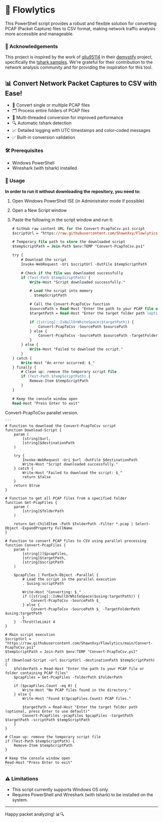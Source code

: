 # 🚀 Flowlytics

This PowerShell script provides a robust and flexible solution for converting PCAP (Packet Capture) files to CSV format, making network traffic analysis more accessible and manageable.

### 🙏 Acknowledgements

This project is inspired by the work of [qliu95114](https://github.com/qliu95114) in their [demystify](https://github.com/qliu95114/demystify) project, specifically the [tshark samples](https://github.com/qliu95114/demystify/blob/main/network/tshark_samples.md#sample-4---convert-pcap-to-csv-ingress-to-adx-kusto-to-analyze-trace-in-fast-fashion). We're grateful for their contribution to the network analysis community and for providing the inspiration for this tool.

## 📊 Convert Network Packet Captures to CSV with Ease!

- 📁 Convert single or multiple PCAP files
- 🗂️ Process entire folders of PCAP files
- 🚀 Multi-threaded conversion for improved performance
- 🔍 Automatic tshark detection
- 📈 Detailed logging with UTC timestamps and color-coded messages
- ✅ Built-in conversion validation

### 🛠️ Prerequisites

- Windows PowerShell
- Wireshark (with tshark) installed

### 🚀 Usage

**In order to run it without downloading the repository, you need to:**
1. Open Windows PowerShell ISE (in Administrator mode if possible)
1. Open a New Script window
1. Paste the following in the script window and run it:

    ```ps
    # GitHub raw content URL for the Convert-PcapToCsv.ps1 script
    $scriptUrl = "https://raw.githubusercontent.com/ShawnXxy/Flowlytics/main/Convert-PcapToCsv.ps1"
    
    # Temporary file path to store the downloaded script
    $tempScriptPath = Join-Path $env:TEMP "Convert-PcapToCsv.ps1"
    
    try {
        # Download the script
        Invoke-WebRequest -Uri $scriptUrl -OutFile $tempScriptPath
    
        # Check if the file was downloaded successfully
        if (Test-Path $tempScriptPath) {
            Write-Host "Script downloaded successfully."
    
            # Load the script into memory
            . $tempScriptPath
    
            # Call the Convert-PcapToCsv function
            $sourcePath = Read-Host "Enter the path to your PCAP file or folder containing PCAP files"
            $targetPath = Read-Host "Enter the target folder path (optional, press Enter to use default)"
    
            if ([string]::IsNullOrWhiteSpace($targetPath)) {
                Convert-PcapToCsv -SourcePath $sourcePath
            } else {
                Convert-PcapToCsv -SourcePath $sourcePath -TargetFolderPath $targetPath
            }
        } else {
            Write-Host "Failed to download the script."
        }
    } catch {
        Write-Host "An error occurred: $_"
    } finally {
        # Clean up: remove the temporary script file
        if (Test-Path $tempScriptPath) {
            Remove-Item $tempScriptPath
        }
    }
    
    # Keep the console window open
    Read-Host "Press Enter to exit"
    ```

Convert-PcapToCsv parallel version.

    ```
    # Function to download the Convert-PcapToCsv script
    function Download-Script {
        param (
            [string]$url,
            [string]$destinationPath
        )

        try {
            Invoke-WebRequest -Uri $url -OutFile $destinationPath
            Write-Host "Script downloaded successfully."
        } catch {
            Write-Host "Failed to download the script: $_"
            return $false
        }
        return $true
    }

    # Function to get all PCAP files from a specified folder
    function Get-PcapFiles {
        param (
            [string]$folderPath
        )

        return Get-ChildItem -Path $folderPath -Filter *.pcap | Select-Object -ExpandProperty FullName
    }

    # Function to convert PCAP files to CSV using parallel processing
    function Convert-PcapFiles {
        param (
            [string[]]$pcapFiles,
            [string]$targetPath,
            [string]$scriptPath
        )

        $pcapFiles | ForEach-Object -Parallel {
            # Load the script in the parallel execution
            . $using:scriptPath

            Write-Host "Converting: $_"
            if ([string]::IsNullOrWhiteSpace($using:targetPath)) {
                Convert-PcapToCsv -SourcePath $_
            } else {
                Convert-PcapToCsv -SourcePath $_ -TargetFolderPath $using:targetPath
            }
        }  -ThrottleLimit 4
    }

    # Main script execution
    $scriptUrl = "https://raw.githubusercontent.com/ShawnXxy/Flowlytics/main/Convert-PcapToCsv.ps1"
    $tempScriptPath = Join-Path $env:TEMP "Convert-PcapToCsv.ps1"

    if (Download-Script -url $scriptUrl -destinationPath $tempScriptPath) {
        $folderPath = Read-Host "Enter the path to your PCAP file or folder containing PCAP files"
        $pcapFiles = Get-PcapFiles -folderPath $folderPath

        if ($pcapFiles.Count -eq 0) {
            Write-Host "No PCAP files found in the directory."
        } else {
            Write-Host "Found $($pcapFiles.Count) PCAP files."
            
            $targetPath = Read-Host "Enter the target folder path (optional, press Enter to use default)"
            Convert-PcapFiles -pcapFiles $pcapFiles -targetPath $targetPath -scriptPath $tempScriptPath
        }
    }

    # Clean up: remove the temporary script file
    if (Test-Path $tempScriptPath) {
        Remove-Item $tempScriptPath
    }

    # Keep the console window open
    Read-Host "Press Enter to exit"
    ```

### ⚠️ Limitations

- This script currently supports Windows OS only.
- Requires PowerShell and Wireshark (with tshark) to be installed on the system.

---

Happy packet analyzing! 📊🔍
